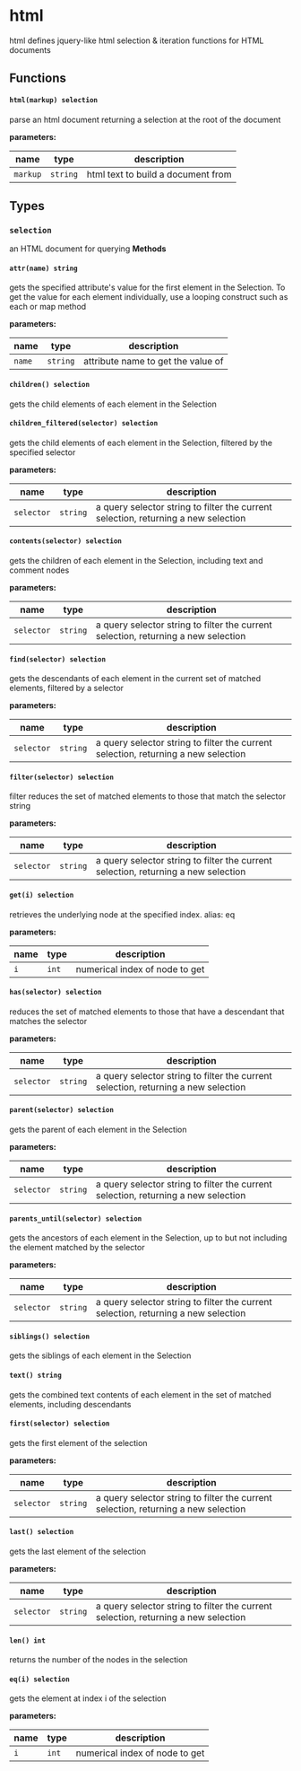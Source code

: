 # html
html defines jquery-like html selection & iteration functions for HTML documents

## Functions

#### `html(markup) selection`
parse an html document returning a selection at the root of the document

**parameters:**

| name | type | description |
|------|------|-------------|
| `markup` | `string` | html text to build a document from |



## Types

### `selection`
an HTML document for querying
**Methods**
#### `attr(name) string`
gets the specified attribute's value for the first element in the Selection. To get the value for each element individually, use a looping construct such as each or map method

**parameters:**

| name | type | description |
|------|------|-------------|
| `name` | `string` | attribute name to get the value of |


#### `children() selection`
gets the child elements of each element in the Selection

#### `children_filtered(selector) selection`
gets the child elements of each element in the Selection, filtered by the specified selector

**parameters:**

| name | type | description |
|------|------|-------------|
| `selector` | `string` | a query selector string to filter the current selection, returning a new selection |


#### `contents(selector) selection`
gets the children of each element in the Selection, including text and comment nodes

**parameters:**

| name | type | description |
|------|------|-------------|
| `selector` | `string` | a query selector string to filter the current selection, returning a new selection |


#### `find(selector) selection`
gets the descendants of each element in the current set of matched elements, filtered by a selector

**parameters:**

| name | type | description |
|------|------|-------------|
| `selector` | `string` | a query selector string to filter the current selection, returning a new selection |


#### `filter(selector) selection`
filter reduces the set of matched elements to those that match the selector string

**parameters:**

| name | type | description |
|------|------|-------------|
| `selector` | `string` | a query selector string to filter the current selection, returning a new selection |


#### `get(i) selection`
retrieves the underlying node at the specified index. alias: eq

**parameters:**

| name | type | description |
|------|------|-------------|
| `i` | `int` | numerical index of node to get |


#### `has(selector) selection`
reduces the set of matched elements to those that have a descendant that matches the selector

**parameters:**

| name | type | description |
|------|------|-------------|
| `selector` | `string` | a query selector string to filter the current selection, returning a new selection |


#### `parent(selector) selection`
gets the parent of each element in the Selection

**parameters:**

| name | type | description |
|------|------|-------------|
| `selector` | `string` | a query selector string to filter the current selection, returning a new selection |


#### `parents_until(selector) selection`
gets the ancestors of each element in the Selection, up to but not including the element matched by the selector

**parameters:**

| name | type | description |
|------|------|-------------|
| `selector` | `string` | a query selector string to filter the current selection, returning a new selection |


#### `siblings() selection`
gets the siblings of each element in the Selection

#### `text() string`
gets the combined text contents of each element in the set of matched elements, including descendants

#### `first(selector) selection`
gets the first element of the selection

**parameters:**

| name | type | description |
|------|------|-------------|
| `selector` | `string` | a query selector string to filter the current selection, returning a new selection |


#### `last() selection`
gets the last element of the selection

**parameters:**

| name | type | description |
|------|------|-------------|
| `selector` | `string` | a query selector string to filter the current selection, returning a new selection |


#### `len() int`
returns the number of the nodes in the selection

#### `eq(i) selection`
gets the element at index i of the selection

**parameters:**

| name | type | description |
|------|------|-------------|
| `i` | `int` | numerical index of node to get |


